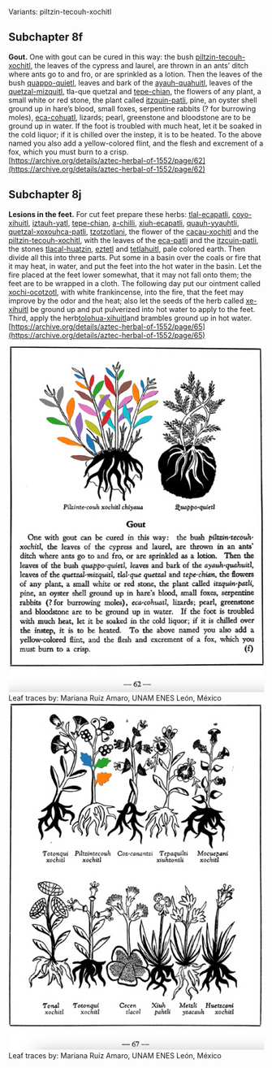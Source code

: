 Variants: piltzin-tecouh-xochitl  

## Subchapter 8f  
**Gout.** One with gout can be cured in this way: the bush [piltzin-tecouh-xochitl](Piltzinte-couh-xochitl.md), the leaves of the cypress and laurel, are thrown in an ants’ ditch where ants go to and fro, or are sprinkled as a lotion. Then the leaves of the bush [quappo-quietl](Quappo-quietl.md), leaves and bark of the [ayauh-quahuitl](Ayauh-quahuitl.md), leaves of the [quetzal-mizquitl](Quetzal-misquitl.md), tla-que quetzal and [tepe-chian](Tepe-chian.md), the flowers of any plant, a small white or red stone, the plant called [itzquin-patli](Itzquin-patli.md), pine, an oyster shell ground up in hare’s blood, small foxes, serpentine rabbits (? for burrowing moles), [eca-cohuatl](eca-cohuatl.md), lizards; pearl, greenstone and bloodstone are to be ground up in water. If the foot is troubled with much heat, let it be soaked in the cold liquor; if it is chilled over the instep, it is to be heated. To the above named you also add a yellow-colored flint, and the flesh and excrement of a fox, which you must burn to a crisp.  
[https://archive.org/details/aztec-herbal-of-1552/page/62](https://archive.org/details/aztec-herbal-of-1552/page/62)  

## Subchapter 8j  
**Lesions in the feet.** For cut feet prepare these herbs: [tlal-ecapatli](Tlal-ecapatli.md), [coyo-xihuitl](Coyo-xihuitl.md), [iztauh-yatl](Iztauyattl.md), [tepe-chian](Tepe-chian.md), [a-chilli](A-chilli.md), [xiuh-ecapatli](Eca-patli.md), [quauh-yyauhtli](Quauh-yyauhtli.md), [quetzal-xoxouhca-patli](Quetzal-xoxouca-patli.md), [tzotzotlani](Quetzal-xoxouhca-patli_tzotzotlani.md), the flower of the [cacau-xochitl](Cacaua-xochitl.md) and the [piltzin-tecouh-xochitl](Piltzinte-couh-xochitl.md), with the leaves of the [eca-patli](Eca-patli.md) and the [itzcuin-patli](Itzquin-patli.md), the stones [tlacal-huatzin](tlacal-huatzin.md), [eztetl](eztetl.md) and [tetlahuitl](tetlahuitl_v2.md), pale colored earth. Then divide all this into three parts. Put some in a basin over the coals or fire that it may heat, in water, and put the feet into the hot water in the basin. Let the fire placed at the feet lower somewhat, that it may not fall onto them; the feet are to be wrapped in a cloth. The following day put our ointment called [xochi-ocotzotl](xochi-ocotzotl.md), with white frankincense, into the fire, that the feet may improve by the odor and the heat; also let the seeds of the herb called [xe-xihuitl](Xe-xihuitl.md) be ground up and put pulverized into hot water to apply to the feet. Third, apply the herb[tolohua-xihuitl](Tolohua_xihuitl.md)and brambles ground up in hot water.  
[https://archive.org/details/aztec-herbal-of-1552/page/65](https://archive.org/details/aztec-herbal-of-1552/page/65)  

![M_ID131_p062_01_Piltzinte-couh-xochitl.png](assets/M_ID131_p062_01_Piltzinte-couh-xochitl.png)  
Leaf traces by: Mariana Ruíz Amaro, UNAM ENES León, México  
![M_ID131_p067_02_Piltzinte-couh-xochitl.png](assets/M_ID131_p067_02_Piltzinte-couh-xochitl.png)  
Leaf traces by: Mariana Ruíz Amaro, UNAM ENES León, México  
